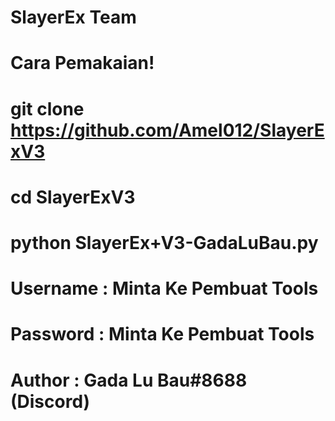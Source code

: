 # SlayerEx Team
# Cara Pemakaian!
# git clone https://github.com/Amel012/SlayerExV3
# cd SlayerExV3
# python SlayerEx+V3-GadaLuBau.py
# Username : Minta Ke Pembuat Tools
# Password : Minta Ke Pembuat Tools
# Author : Gada Lu Bau#8688 (Discord)

